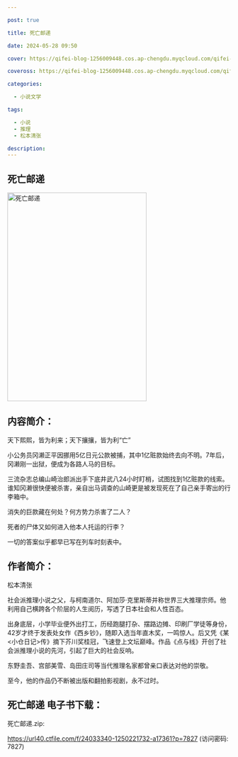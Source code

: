 ```yaml
---

post: true

title: 死亡邮递

date: 2024-05-28 09:50

cover: https://qifei-blog-1256009448.cos.ap-chengdu.myqcloud.com/qifei-blog/65f7a1b29f345e8d03b4a028.jpg

coveross: https://qifei-blog-1256009448.cos.ap-chengdu.myqcloud.com/qifei-blog/65f7a1b29f345e8d03b4a028.jpg

categories:

  - 小说文学

tags:

  - 小说
  - 推理
  - 松本清张

description:
---
```


## 死亡邮递
<img alt=" 死亡邮递" class="aligncenter loaded" data-was-processed="true" decoding="async" fetchpriority="high" height="471" src="https://qifei-blog-1256009448.cos.ap-chengdu.myqcloud.com/qifei-blog/65f7a1b29f345e8d03b4a028.jpg" style="cursor: zoom-in;" width="314"/>

## 内容简介：

天下熙熙，皆为利来；天下攘攘，皆为利“亡”

小公务员冈濑正平因挪用5亿日元公款被捕，其中1亿赃款始终去向不明。7年后，冈濑刚一出狱，便成为各路人马的目标。

三流杂志总编山崎治郎派出手下底井武八24小时盯梢，试图找到1亿赃款的线索。谁知冈濑很快便被杀害，亲自出马调查的山崎更是被发现死在了自己亲手寄出的行李箱中。

消失的巨款藏在何处？何方势力杀害了二人？

死者的尸体又如何进入他本人托运的行李？

一切的答案似乎都早已写在列车时刻表中。

## 作者简介：

松本清张

社会派推理小说之父，与柯南道尔、阿加莎·克里斯蒂并称世界三大推理宗师。他利用自己横跨各个阶层的人生阅历，写透了日本社会和人性百态。

出身底层，小学毕业便外出打工，历经跑腿打杂、摆路边摊、印刷厂学徒等身份，42岁才终于发表处女作《西乡钞》，随即入选当年直木奖，一鸣惊人。后又凭《某&lt;小仓日记&gt;传》摘下芥川奖桂冠，飞速登上文坛巅峰。作品《点与线》开创了社会派推理小说的先河，引起了巨大的社会反响。

东野圭吾、宫部美雪、岛田庄司等当代推理名家都曾亲口表达对他的崇敬。

至今，他的作品仍不断被出版和翻拍影视剧，永不过时。

## 死亡邮递 电子书下载：



死亡邮递.zip: 

https://url40.ctfile.com/f/24033340-1250221732-a17361?p=7827 (访问密码: 7827)

